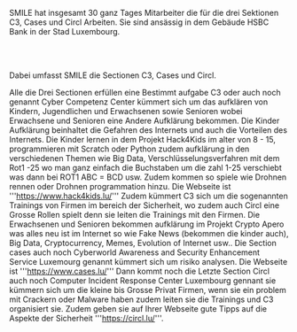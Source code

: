 SMILE hat insgesamt 30 ganz Tages Mitarbeiter die für die drei Sektionen C3, Cases und Circl Arbeiten.
Sie sind ansässig in dem Gebäude HSBC Bank in der Stad Luxembourg.

</br>

</br>

Dabei umfasst SMILE die Sectionen C3, Cases und Circl.

Alle die Drei Sectionen erfüllen eine Bestimmt aufgabe C3 oder auch noch genannt Cyber Competenz Center kümmert sich um das aufklären von Kindern, Jugendlichen und Erwachsenen sowie Senioren wobei Erwachsene und Senioren eine Andere Aufklärung bekommen.
Die Kinder Aufklärung beinhaltet die Gefahren des Internets und auch die Vorteilen des Internets.
Die Kinder lernen in dem Projekt Hack4Kids im alter von 8 - 15, programmieren mit Scratch oder Python zudem aufklärung in den verschiedenen
Themen wie Big Data, Verschlüsselungsverfahren mit dem Rot1 -25 wo man ganz einfach die Buchstaben um die zahl 1-25 verschiebt was dann bei ROT1 ABC = BCD usw.
Zudem kommen so spiele wie Drohnen rennen oder Drohnen programmation hinzu.
Die Webseite ist '''https://www.hack4kids.lu/'''
Zudem kümmert C3 sich um die sogenannten Trainings von Firmen im bereich der Sicherheit, wo zudem auch Circl eine Grosse Rollen spielt denn sie leiten die Trainings mit den Firmen.
Die Erwachsenen und Senioren bekommen aufklärung im Projekt Crypto Apero was alles neu ist im Internet so wie Fake News
(bekommen die kinder auch), Big Data, Cryptocurrency, Memes, Evolution of Internet usw..
Die Section cases auch noch Cyberworld Awareness and Security Enhancement Service Luxemourg genannt kümmert sich um
risiko analysen.
Die Webseite ist '''https://www.cases.lu/'''
Dann kommt noch die Letzte Section Circl auch noch Computer Incident Response Center Luxembourg gennant sie kümmern sich um die kleine bis Grosse Privat Firmen, wenn sie ein problem mit Crackern oder Malware haben zudem leiten sie die Trainings und C3 organisiert sie.
Zudem geben sie auf Ihrer Webseite gute Tipps auf die Aspekte der Sicherheit '''https://circl.lu/'''.
</br>
</br>
